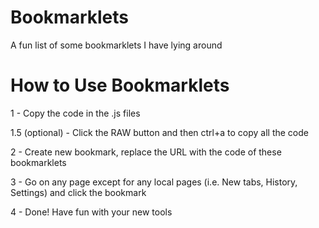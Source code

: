 # Bookmarklets
A fun list of some bookmarklets I have lying around
# How to Use Bookmarklets
1 - Copy the code in the .js files

1.5 (optional) - Click the RAW button and then ctrl+a to copy all the code

2 - Create new bookmark, replace the URL with the code of these bookmarklets

3 - Go on any page except for any local pages (i.e. New tabs, History, Settings) and click the bookmark

4 - Done! Have fun with your new tools
